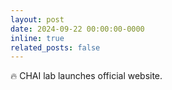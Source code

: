 ```yaml
---
layout: post
date: 2024-09-22 00:00:00-0000
inline: true
related_posts: false
---
```


🔥 CHAI lab launches official website.
